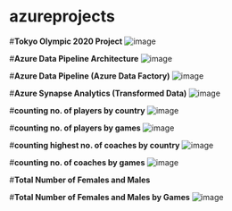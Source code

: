 # azureprojects
#**Tokyo Olympic 2020 Project**
![image](https://github.com/karthigainathan/azureprojects/assets/43938345/f4c2f2a5-8da6-4f29-b6e0-6e4664c9a329)



#**Azure Data Pipeline Architecture**
![image](https://github.com/karthigainathan/azureprojects/assets/43938345/910fd3b8-5519-4816-83c1-0ada36b8a38b)

#**Azure Data Pipeline (Azure Data Factory)**
![image](https://github.com/karthigainathan/azureprojects/assets/43938345/ab570b46-876e-4c13-8daf-d30a079cca3a)

#**Azure Synapse Analytics (Transformed Data)**
![image](https://github.com/karthigainathan/azureprojects/assets/43938345/c10be897-ac26-4009-9166-063289ca56e9)

#**counting no. of players by country**
![image](https://github.com/karthigainathan/azureprojects/assets/43938345/d51b50eb-ffc2-4776-a4d4-8ac9270912a7)

#**counting no. of players by games**
![image](https://github.com/karthigainathan/azureprojects/assets/43938345/42da2221-10a6-4550-bb6a-1b87dae9b4c8)

#**counting highest no. of coaches by country**
![image](https://github.com/karthigainathan/azureprojects/assets/43938345/ffc8d36d-fafc-40fb-b7f0-eb50c0ce93a2)

#**counting no. of coaches by games**
![image](https://github.com/karthigainathan/azureprojects/assets/43938345/a715c930-59dc-4825-8466-eb3703b508f6)

#**Total Number of Females and Males**


#**Total Number of Females and Males by Games**
![image](https://github.com/karthigainathan/azureprojects/assets/43938345/1a01b958-007a-41ff-91df-0a8124cb1559)

